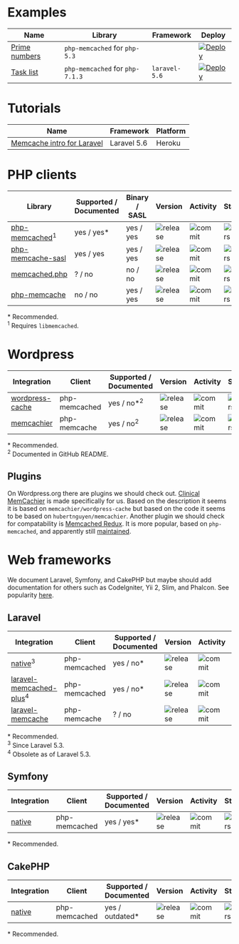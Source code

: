 # Examples

| Name | Library | Framework | Deploy |
| ---  | ---     | ---       | ---    |
| [Prime numbers](https://github.com/memcachier/examples-php) | `php-memcached` for `php-5.3` |  | [![Deploy](https://www.herokucdn.com/deploy/button.png)](https://heroku.com/deploy?template=https://github.com/memcachier/examples-php) |
| [Task list](https://github.com/memcachier/examples-laravel-heroku) | `php-memcached` for `php-7.1.3` | `laravel-5.6` | [![Deploy](https://www.herokucdn.com/deploy/button.png)](https://heroku.com/deploy?template=https://github.com/memcachier/examples-laravel-heroku) |

# Tutorials

| Name | Framework | Platform |
| ---  | ---       | ---      |
| [Memcache intro for Laravel](https://devcenter.heroku.com/articles/laravel-memcache) | Laravel 5.6 | Heroku |

# PHP clients

| Library | Supported / Documented | Binary / SASL | Version | Activity | Stars |
| ---     | ---                    | ---           | ---     | ---      | ---   |
| [php-memcached](https://github.com/php-memcached-dev/php-memcached)<sup>1</sup> | yes / yes\* | yes / yes |  ![release](https://img.shields.io/github/release/php-memcached-dev/php-memcached.svg?maxAge=3600) | ![commit](https://img.shields.io/github/last-commit/php-memcached-dev/php-memcached/master.svg?maxAge=3600) | ![stars](https://img.shields.io/github/stars/php-memcached-dev/php-memcached.svg?style=social&maxAge=3600) |
| [php-memcache-sasl](https://github.com/memcachier/PHPMemcacheSASL) | yes / yes | yes / yes | ![release](https://img.shields.io/packagist/v/memcachier/php-memcache-sasl.svg?maxAge=3600) | ![commit](https://img.shields.io/github/last-commit/memcachier/PHPMemcacheSASL/master.svg?maxAge=3600) | ![stars](https://img.shields.io/github/stars/memcachier/PHPMemcacheSASL.svg?style=social&maxAge=3600) |
| [memcached.php](https://github.com/clickalicious/memcached-php) | ? / no | no / no | ![release](https://img.shields.io/packagist/v/clickalicious/memcached.php.svg?maxAge=3600) | ![commit](https://img.shields.io/github/last-commit/clickalicious/memcached-php/master.svg?maxAge=3600) | ![stars](https://img.shields.io/github/stars/clickalicious/memcached-php.svg?style=social&maxAge=3600) |
| [php-memcache](https://github.com/tricky/php-memcache) | no / no | yes / yes |   ![release](https://img.shields.io/github/release/tricky/php-memcache.svg?maxAge=3600) | ![commit](https://img.shields.io/github/last-commit/tricky/php-memcache/master.svg?maxAge=3600) | ![stars](https://img.shields.io/github/stars/tricky/php-memcache.svg?style=social&maxAge=3600) |

\* Recommended.  
<sup>1</sup> Requires `libmemcached`.  

# Wordpress

| Integration | Client | Supported / Documented | Version | Activity | Stars |
| ---                   | ---    | ---                    | ---     | ---      | ---   |
| [wordpress-cache](https://github.com/memcachier/wordpress-cache) | php-memcached | yes / no*<sup>2</sup> | ![release](https://img.shields.io/github/release/memcachier/wordpress-cache.svg?maxAge=3600) | ![commit](https://img.shields.io/github/last-commit/memcachier/wordpress-cache/master.svg?maxAge=3600) | ![stars](https://img.shields.io/github/stars/memcachier/wordpress-cache.svg?style=social&maxAge=3600) |
| [memcachier](https://github.com/hubertnguyen/memcachier) | php-memcache | yes / no<sup>2</sup> | ![release](https://img.shields.io/github/release/hubertnguyen/memcachier.svg?maxAge=3600) | ![commit](https://img.shields.io/github/last-commit/hubertnguyen/memcachier/master.svg?maxAge=3600) | ![stars](https://img.shields.io/github/stars/hubertnguyen/memcachier.svg?style=social&maxAge=3600) |

\* Recommended.  
<sup>2</sup> Documented in GitHub README.  

## Plugins

On Wordpress.org there are plugins we should check out. [Clinical MemCachier](https://wordpress.org/plugins/clinical-memcachier/) is made
specifically for us. Based on the description it seems it is based on
`memcachier/wordpress-cache` but based on the code it seems to be based on
`hubertnguyen/memcachier`. Another plugin we should check for compatability is
[Memcached Redux](https://wordpress.org/plugins/memcached-redux/). It is more
popular, based on `php-memcached`, and apparently still
[maintained](https://github.com/Ipstenu/memcached-redux).


# Web frameworks

We document Laravel, Symfony, and CakePHP but maybe should add documentation for others such as CodeIgniter, Yii 2, Slim, and Phalcon. See popularity
[here](http://www.timqian.com/star-history/#laravel/laravel&bcit-ci/CodeIgniter&symfony/symfony&zendframework/zendframework&phalcon/cphalcon&cakephp/cakephp&yiisoft/yii2&slimphp/Slim&fuel/fuel&bcosca/fatfree).

## Laravel

| Integration | Client | Supported / Documented | Version | Activity | Stars |
| ---         | ---    | ---                    | ---     | ---      | ---   |
| [native](https://github.com/laravel/laravel)<sup>3</sup> | php-memcached | yes / no* | ![release](https://img.shields.io/packagist/v/laravel/laravel.svg?maxAge=3600) | ![commit](https://img.shields.io/github/last-commit/laravel/laravel/master.svg?maxAge=3600) | ![stars](https://img.shields.io/github/stars/laravel/laravel.svg?style=social&maxAge=3600) |
| [laravel-memcached-plus](https://github.com/b3it/laravel-memcached-plus)<sup>4</sup> | php-memcached | yes / no* | ![release](https://img.shields.io/packagist/v/b3it/laravel-memcached-plus.svg?maxAge=3600) | ![commit](https://img.shields.io/github/last-commit/b3it/laravel-memcached-plus/master.svg?maxAge=3600) | ![stars](https://img.shields.io/github/stars/b3it/laravel-memcached-plus.svg?style=social&maxAge=3600) |
| [laravel-memcache](https://github.com/swiggles/laravel-memcache) | php-memcache | ? / no | ![release](https://img.shields.io/packagist/v/swiggles/memcache.svg?maxAge=3600) | ![commit](https://img.shields.io/github/last-commit/swiggles/laravel-memcache/master.svg?maxAge=3600) | ![stars](https://img.shields.io/github/stars/swiggles/laravel-memcache.svg?style=social&maxAge=3600) |

\* Recommended.  
<sup>3</sup> Since Laravel 5.3.  
<sup>4</sup> Obsolete as of Laravel 5.3.  

## Symfony

| Integration | Client | Supported / Documented | Version | Activity | Stars |
| ---         | ---    | ---                    | ---     | ---      | ---   |
| [native](https://github.com/symfony/symfony) | php-memcached | yes / yes* | ![release](https://img.shields.io/packagist/v/symfony/symfony.svg?maxAge=3600) | ![commit](https://img.shields.io/github/last-commit/symfony/symfony/master.svg?maxAge=3600) | ![stars](https://img.shields.io/github/stars/symfony/symfony.svg?style=social&maxAge=3600) |

\* Recommended.  

## CakePHP

| Integration | Client | Supported / Documented | Version | Activity | Stars |
| ---         | ---    | ---                    | ---     | ---      | ---   |
| [native](https://github.com/cakephp/cakephp) | php-memcached | yes / outdated* | ![release](https://img.shields.io/packagist/v/cakephp/cakephp.svg?maxAge=3600) | ![commit](https://img.shields.io/github/last-commit/cakephp/cakephp/master.svg?maxAge=3600) | ![stars](https://img.shields.io/github/stars/cakephp/cakephp.svg?style=social&maxAge=3600) |

\* Recommended.  
